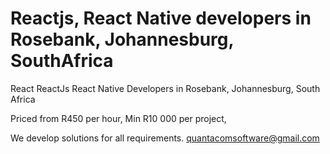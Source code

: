 # Reactjs, React Native developers in Rosebank, Johannesburg, SouthAfrica
React ReactJs React Native Developers in Rosebank, Johannesburg, South Africa

Priced from R450 per hour,
Min R10 000 per project,

We develop solutions for all requirements.
quantacomsoftware@gmail.com
